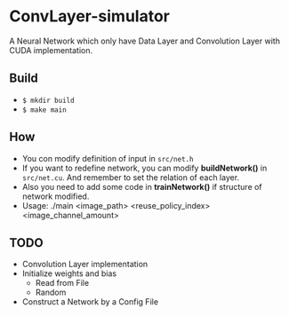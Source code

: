 # ConvLayer-simulator
A Neural Network which only have Data Layer and Convolution Layer with CUDA implementation.

## Build
* ```$ mkdir build```
* ```$ make main```

## How
* You con modify definition of input in ```src/net.h```
* If you want to redefine network, you can modify **buildNetwork()** in ```src/net.cu```. And remember to set the relation of each layer.
* Also you need to add some code in **trainNetwork()** if structure of network modified.
* Usage: ./main <image_path> <reuse_policy_index> <image_channel_amount>

## TODO
* Convolution Layer implementation
* Initialize weights and bias
  * Read from File
  * Random
* Construct a Network by a Config File
